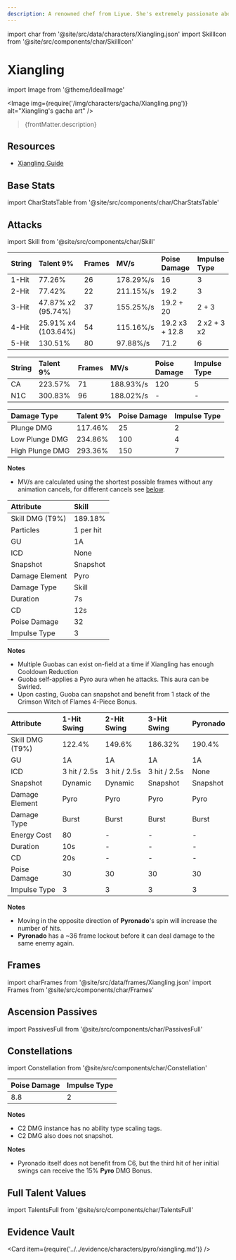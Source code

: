 ```yaml
---
description: A renowned chef from Liyue. She's extremely passionate about cooking and excels at making her signature hot and spicy dishes.
---
```


import char from '@site/src/data/characters/Xiangling.json'
import SkillIcon from '@site/src/components/char/SkillIcon'

# Xiangling

import Image from '@theme/IdealImage'

<Image img={require('/img/characters/gacha/Xiangling.png')} alt="Xiangling's gacha art" />
<blockquote>{frontMatter.description}</blockquote>

## Resources

* [Xiangling Guide](https://keqingmains.com/xiangling/)

## Base Stats

import CharStatsTable from '@site/src/components/char/CharStatsTable'

<CharStatsTable char={char} />

## Attacks

import Skill from '@site/src/components/char/Skill'

<Tabs>
<TabItem value='na' label='Normal Attacks'>
<SkillIcon char={char} skill='na' />
<div class='talent-columns'>
<Skill char={char} skill='na' sectionFilter='Normal Attack' />

| String | Talent 9%             | Frames | MV/s      | Poise Damage   | Impulse Type |
| :----- | :-------------------- | :----- | :-------- | :------------- | :----------- |
| 1-Hit  | 77.26%                | 26     | 178.29%/s | 16             | 3            |
| 2-Hit  | 77.42%                | 22     | 211.15%/s | 19.2           | 3            |
| 3-Hit  | 47.87% x2 \(95.74%\)  | 37     | 155.25%/s | 19.2 + 20      | 2 + 3        |
| 4-Hit  | 25.91% x4 \(103.64%\) | 54     | 115.16%/s | 19.2 x3 + 12.8 | 2 x2 + 3 x2  |
| 5-Hit  | 130.51%               | 80     | 97.88%/s  | 71.2           | 6            |

</div>
<div class='talent-columns'>
<Skill char={char} skill='na' sectionFilter='Charged Attack' />

| String | Talent 9% | Frames | MV/s      | Poise Damage | Impulse Type |
| :----- | :-------- | :----- | :-------- | :----------- | :----------- |
| CA     | 223.57%   | 71     | 188.93%/s | 120          | 5            |
| N1C    | 300.83%   | 96     | 188.02%/s | -            | -            |

</div>
<div class='talent-columns'>
<Skill char={char} skill='na' sectionFilter='Plunging Attack' />

| Damage Type     | Talent 9% | Poise Damage | Impulse Type |
| :-------------- | :-------- | :----------- | :----------- |
| Plunge DMG      | 117.46%   | 25           | 2            |
| Low Plunge DMG  | 234.86%   | 100          | 4            |
| High Plunge DMG | 293.36%   | 150          | 7            |

</div>

**Notes**

* MV/s are calculated using the shortest possible frames without any animation cancels, for different cancels see [below](#frames).

</TabItem>

<TabItem value='e' label='Skill'>
<SkillIcon char={char} skill='e' />
<div class='talent-columns'>
<Skill char={char} skill='e' />

| Attribute         | Skill     |
| :---------------- | :-------- |
| Skill DMG \(T9%\) | 189.18%   |
| Particles         | 1 per hit |
| GU                | 1A        |
| ICD               | None      |
| Snapshot          | Snapshot  |
| Damage Element    | Pyro      |
| Damage Type       | Skill     |
| Duration          | 7s        |
| CD                | 12s       |
| Poise Damage      | 32        |
| Impulse Type      | 3         |

</div>

**Notes**

* Multiple Guobas can exist on-field at a time if Xiangling has enough Cooldown Reduction
* Guoba self-applies a Pyro aura when he attacks. This aura can be Swirled.
* Upon casting, Guoba can snapshot and benefit from 1 stack of the Crimson Witch of Flames 4-Piece Bonus.

</TabItem>

<TabItem value='q' label='Burst'>
<SkillIcon char={char} skill='q' />
<div class='talent-columns'>
<Skill char={char} skill='q'/>

| Attribute         | 1-Hit Swing  | 2-Hit Swing  | 3-Hit Swing  | Pyronado |
| :---------------- | :----------- | :----------- | :----------- | :------- |
| Skill DMG \(T9%\) | 122.4%       | 149.6%       | 186.32%      | 190.4%   |
| GU                | 1A           | 1A           | 1A           | 1A       |
| ICD               | 3 hit / 2.5s | 3 hit / 2.5s | 3 hit / 2.5s | None     |
| Snapshot          | Dynamic      | Dynamic      | Snapshot     | Snapshot |
| Damage Element    | Pyro         | Pyro         | Pyro         | Pyro     |
| Damage Type       | Burst        | Burst        | Burst        | Burst    |
| Energy Cost       | 80           | -            | -            | -        |
| Duration          | 10s          | -            | -            | -        |
| CD                | 20s          | -            | -            | -        |
| Poise Damage      | 30           | 30           | 30           | 30       |
| Impulse Type      | 3            | 3            | 3            | 3        |

</div>

**Notes**

* Moving in the opposite direction of **Pyronado**'s spin will increase the number of hits.
* **Pyronado** has a ~36 frame lockout before it can deal damage to the same enemy again.

</TabItem>
</Tabs>

## Frames

import charFrames from '@site/src/data/frames/Xiangling.json'
import Frames from '@site/src/components/char/Frames'

<Frames data={charFrames} />

## Ascension Passives

import PassivesFull from '@site/src/components/char/PassivesFull'

<PassivesFull char={char} />

## Constellations

import Constellation from '@site/src/components/char/Constellation'

<Tabs>
<TabItem value='c1' label='C1'>
<Constellation char={char} constellation={1} />
</TabItem>

<TabItem value='c2' label='C2'>
<Constellation char={char} constellation={2} />

| Poise Damage | Impulse Type |
| :----------- | :----------- |
| 8.8          | 2            |

**Notes**

* C2 DMG instance has no ability type scaling tags.
* C2 DMG also does not snapshot.

</TabItem>

<TabItem value='c3' label='C3'>
<Constellation char={char} constellation={3} />
</TabItem>

<TabItem value='c4' label='C4'>
<Constellation char={char} constellation={4} />
</TabItem>

<TabItem value='c5' label='C5'>
<Constellation char={char} constellation={5} />
</TabItem>

<TabItem value='c6' label='C6'>
<Constellation char={char} constellation={6} />

**Notes**

* Pyronado itself does not benefit from C6, but the third hit of her initial swings can receive the 15% **Pyro** DMG Bonus.

</TabItem>
</Tabs>

## Full Talent Values

import TalentsFull from '@site/src/components/char/TalentsFull'

<TalentsFull char={char}/>

## Evidence Vault

<Card item={require('../../evidence/characters/pyro/xiangling.md')} />
